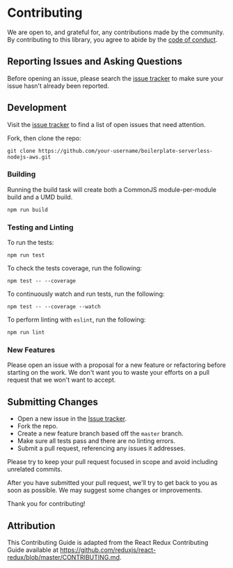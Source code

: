 # Contributing

We are open to, and grateful for, any contributions made by the community. By
contributing to this library, you agree to abide by the
[code of conduct](https://github.com/slergberg/boilerplate-serverless-nodejs-aws/blob/master/CODE_OF_CONDUCT.md).

## Reporting Issues and Asking Questions

Before opening an issue, please search the
[issue tracker](https://github.com/slergberg/boilerplate-serverless-nodejs-aws/issues)
to make sure your issue hasn't already been reported.

## Development

Visit the
[issue tracker](https://github.com/slergberg/boilerplate-serverless-nodejs-aws/issues)
to find a list of open issues that need attention.

Fork, then clone the repo:

```
git clone https://github.com/your-username/boilerplate-serverless-nodejs-aws.git
```

### Building

Running the build task will create both a CommonJS module-per-module build and a
UMD build.

```
npm run build
```

### Testing and Linting

To run the tests:

```
npm run test
```

To check the tests coverage, run the following:

```
npm test -- --coverage
```

To continuously watch and run tests, run the following:

```
npm test -- --coverage --watch
```

To perform linting with `eslint`, run the following:

```
npm run lint
```

### New Features

Please open an issue with a proposal for a new feature or refactoring before
starting on the work. We don't want you to waste your efforts on a pull request
that we won't want to accept.

## Submitting Changes

- Open a new issue in the
  [Issue tracker](https://github.com/slergberg/boilerplate-serverless-nodejs-aws/issues).
- Fork the repo.
- Create a new feature branch based off the `master` branch.
- Make sure all tests pass and there are no linting errors.
- Submit a pull request, referencing any issues it addresses.

Please try to keep your pull request focused in scope and avoid including
unrelated commits.

After you have submitted your pull request, we'll try to get back to you as soon
as possible. We may suggest some changes or improvements.

Thank you for contributing!

## Attribution

This Contributing Guide is adapted from the React Redux Contributing Guide
available at https://github.com/reduxjs/react-redux/blob/master/CONTRIBUTING.md.
